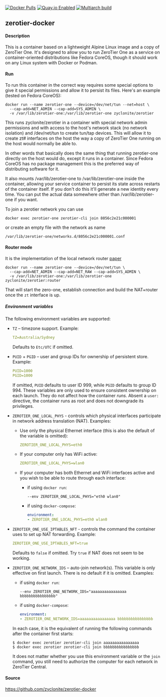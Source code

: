 [![Docker Pulls](https://badgen.net/docker/pulls/zyclonite/zerotier)](https://hub.docker.com/r/zyclonite/zerotier)
[![Quay.io Enabled](https://badgen.net/badge/quay%20pulls/enabled/green)](https://quay.io/repository/zyclonite/zerotier)
[![Multiarch build](https://github.com/zyclonite/zerotier-docker/actions/workflows/multiarch.yml/badge.svg)](https://github.com/zyclonite/zerotier-docker/actions/workflows/multiarch.yml)

## zerotier-docker

#### Description

This is a container based on a lightweight Alpine Linux image and a copy of ZeroTier One. It's designed to allow you to run ZeroTier One as a service on container-oriented distributions like Fedora CoreOS, though it should work on any Linux system with Docker or Podman.

#### Run

To run this container in the correct way requires some special options to give it special permissions and allow it to persist its files. Here's an example (tested on Fedora CoreOS):

    docker run --name zerotier-one --device=/dev/net/tun --net=host \
      --cap-add=NET_ADMIN --cap-add=SYS_ADMIN \
      -v /var/lib/zerotier-one:/var/lib/zerotier-one zyclonite/zerotier


This runs zyclonite/zerotier in a container with special network admin permissions and with access to the host's network stack (no network isolation) and /dev/net/tun to create tun/tap devices. This will allow it to create zt# interfaces on the host the way a copy of ZeroTier One running on the host would normally be able to.

In other words that basically does the same thing that running zerotier-one directly on the host would do, except it runs in a container. Since Fedora CoreOS has no package management this is the preferred way of distributing software for it.

It also mounts /var/lib/zerotier-one to /var/lib/zerotier-one inside the container, allowing your service container to persist its state across restarts of the container itself. If you don't do this it'll generate a new identity every time. You can put the actual data somewhere other than /var/lib/zerotier-one if you want.

To join a zerotier network you can use

    docker exec zerotier-one zerotier-cli join 8056c2e21c000001


or create an empty file with the network as name

    /var/lib/zerotier-one/networks.d/8056c2e21c000001.conf

#### Router mode
It is the implementation of the local network router [paper](https://zerotier.atlassian.net/wiki/spaces/SD/pages/224395274/Route+between+ZeroTier+and+Physical+Networks)

    docker run --name zerotier-one --device=/dev/net/tun \
      --cap-add=NET_ADMIN --cap-add=NET_RAW --cap-add=SYS_ADMIN \
      -v /var/lib/zerotier-one:/var/lib/zerotier-one zyclonite/zerotier:router

That will start the zero-one, establish connection and build the NAT+router once the `zt` interface is up.

##### Environment variables

The following environment variables are supported:

* `TZ` – timezone support. Example:

	``` yaml
	TZ=Australia/Sydney
	```

	Defaults to `Etc/UTC` if omitted.

* `PUID` + `PGID` – user and group IDs for ownership of persistent store. Example:

	``` yaml
	PUID=1000
	PGID=1000
	```
	
	If omitted, `PUID` defaults to user ID 999, while `PGID` defaults to group ID 994. These variables are only used to ensure consistent ownership on each launch. They do not affect how the container *runs.* Absent a `user:` directive, the container runs as root and does not downgrade its privileges.

* `ZEROTIER_ONE_LOCAL_PHYS` - controls which physical interfaces participate in network address translation (NAT). Examples:

	- Use only the physical Ethernet interface (this is also the default of the variable is omitted):

		``` yaml
		ZEROTIER_ONE_LOCAL_PHYS=eth0
		```

	- If your computer only has WiFi active:

		``` yaml
		ZEROTIER_ONE_LOCAL_PHYS=wlan0
		```
	
	- If your computer has both Ethernet and WiFi interfaces active and you wish to be able to route through each interface:

		- if using `docker run`:

			``` console
			--env ZEROTIER_ONE_LOCAL_PHYS="eth0 wlan0"
			```
	
		- if using `docker-compose`:

			``` yaml
			environment:
			- ZEROTIER_ONE_LOCAL_PHYS=eth0 wlan0
			```

* `ZEROTIER_ONE_USE_IPTABLES_NFT` - controls the command the container uses to set up NAT forwarding. Example:

	``` yaml
	ZEROTIER_ONE_USE_IPTABLES_NFT=true
	```

	Defaults to `false` if omitted. Try `true` if NAT does not seem to be working.
	
* `ZEROTIER_ONE_NETWORK_IDS` – auto-join network(s). This variable is only effective on first launch. There is no default if it is omitted. Examples:

	- if using `docker run`:

		``` console
		--env ZEROTIER_ONE_NETWORK_IDS="aaaaaaaaaaaaaaaa bbbbbbbbbbbbbbbb"
		```
	
	- if using `docker-compose`:

		``` yaml
		environment:
		- ZEROTIER_ONE_NETWORK_IDS=aaaaaaaaaaaaaaaa bbbbbbbbbbbbbbbb
		```

	In each case, it is the equivalent of running the following commands after the container first starts:
	
	```
	$ docker exec zerotier zerotier-cli join aaaaaaaaaaaaaaaa
	$ docker exec zerotier zerotier-cli join bbbbbbbbbbbbbbbb
	```

	It does not matter whether you use this environment variable or the `join` command, you still need to authorize the computer for each network in ZeroTier Central.

#### Source

https://github.com/zyclonite/zerotier-docker
